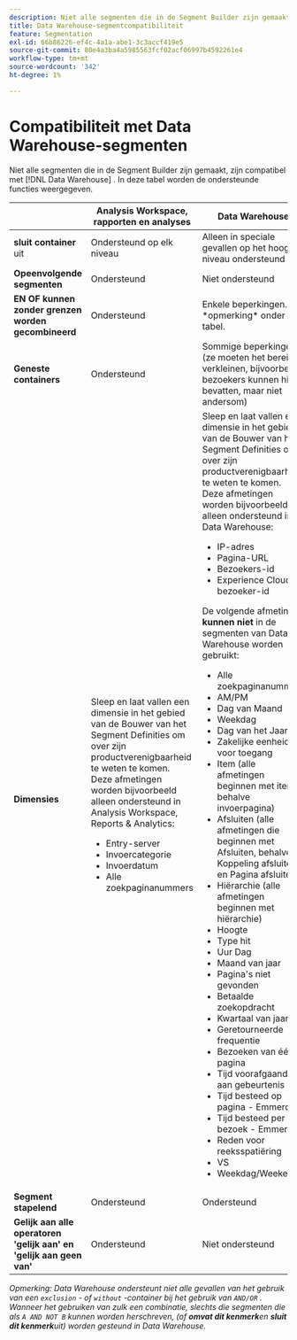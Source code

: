 ```yaml
---
description: Niet alle segmenten die in de Segment Builder zijn gemaakt, zijn compatibel met Data Warehouse. In deze tabel worden de ondersteunde functies weergegeven.
title: Data Warehouse-segmentcompatibiliteit
feature: Segmentation
exl-id: 66b86226-ef4c-4a1a-abe1-3c3accf419e5
source-git-commit: 80e4a3ba4a5985563fcf02acf06997b4592261e4
workflow-type: tm+mt
source-wordcount: '342'
ht-degree: 1%

---
```


# Compatibiliteit met Data Warehouse-segmenten

Niet alle segmenten die in de Segment Builder zijn gemaakt, zijn compatibel met [!DNL Data Warehouse] . In deze tabel worden de ondersteunde functies weergegeven.

<table> 
 <thead> 
  <tr> 
   <th> </th> 
   <th> Analysis Workspace, rapporten en analyses </th> 
   <th> Data Warehouse </th> 
  </tr> 
 </thead>
 <tbody> 
  <tr> 
   <td > <b> sluit container </b> uit </td> 
   <td> Ondersteund op elk niveau </td> 
   <td> Alleen in speciale gevallen op het hoogste niveau ondersteund </td> 
  </tr> 
  <tr> 
   <td> <b> Opeenvolgende segmenten </b> </td> 
   <td> Ondersteund </td> 
   <td> Niet ondersteund </td> 
  </tr> 
  <tr> 
   <td> <b> EN OF kunnen zonder grenzen worden gecombineerd </b> </td> 
   <td> Ondersteund </td> 
   <td> Enkele beperkingen. Zie *opmerking* onder tabel. </td> 
  </tr> 
  <tr> 
   <td> <b> Geneste containers </b> </td> 
   <td> Ondersteund </td> 
   <td> Sommige beperkingen (ze moeten het bereik verkleinen, bijvoorbeeld bezoekers kunnen hits bevatten, maar niet andersom) </td> 
  </tr> 
  <tr> 
   <td> <b>Dimensies</b> </td> 
   <td>Sleep en laat vallen een dimensie in het gebied van de Bouwer van het Segment <span class="uicontrol"> Definities </span> om over zijn productverenigbaarheid te weten te komen. Deze afmetingen worden bijvoorbeeld alleen ondersteund in Analysis Workspace, Reports &amp; Analytics: 
    <ul> 
     <li>Entry-server </li> 
     <li>Invoercategorie </li> 
     <li>Invoerdatum </li> 
     <li>Alle zoekpaginanummers </li> 
    </ul> </td> 
   <td> Sleep en laat vallen een dimensie in het gebied van de Bouwer van het Segment <span class="uicontrol"> Definities </span> om over zijn productverenigbaarheid te weten te komen. Deze afmetingen worden bijvoorbeeld alleen ondersteund in Data Warehouse: 
    <ul> 
     <li>IP-adres </li> 
     <li>Pagina-URL </li> 
     <li>Bezoekers-id </li> 
     <li>Experience Cloud-bezoeker-id </li> 
    </ul> <p>De volgende afmetingen <b> kunnen niet </b> in de segmenten van Data Warehouse worden gebruikt: </p> 
    <ul> 
     <li>Alle zoekpaginanummers </li> 
     <li>AM/PM </li> 
     <li>Dag van Maand </li> 
     <li>Weekdag </li> 
     <li>Dag van het Jaar </li> 
     <li>Zakelijke eenheid voor toegang </li> 
     <li>Item (alle afmetingen beginnen met item, behalve invoerpagina) </li> 
     <li>Afsluiten (alle afmetingen die beginnen met Afsluiten, behalve Koppeling afsluiten en Pagina afsluiten) </li> 
     <li>Hiërarchie (alle afmetingen beginnen met hiërarchie) </li> 
     <li>Hoogte </li> 
     <li>Type hit </li> 
     <li>Uur Dag </li> 
     <li>Maand van jaar </li> 
     <li>Pagina's niet gevonden </li> 
     <li>Betaalde zoekopdracht </li> 
     <li>Kwartaal van jaar </li> 
     <li>Geretourneerde frequentie </li> 
     <li>Bezoeken van één pagina </li> 
     <li>Tijd voorafgaand aan gebeurtenis </li> 
     <li>Tijd besteed op pagina - Emmerd </li> 
     <li>Tijd besteed per bezoek - Emmerd </li> 
     <li>Reden voor reeksspatiëring </li> 
     <li>VS </li> 
     <li>Weekdag/Weekend </li> 
    </ul> </td> 
  </tr> 
  <tr> 
   <td> <b> Segment stapelend </b> </td> 
   <td> Ondersteund </td> 
   <td> Ondersteund </td> 
  </tr>
  <tr>
    <td><b>Gelijk aan alle operatoren 'gelijk aan' en 'gelijk aan geen van'</b></td>
    <td>Ondersteund</td>
    <td>Niet ondersteund</td>
  </tr>
 </tbody> 
</table>

*Opmerking: Data Warehouse ondersteunt niet alle gevallen van het gebruik van een `exclusion` - of `without` -container bij het gebruik van `AND/OR` . Wanneer het gebruiken van zulk een combinatie, slechts die segmenten die als `A AND NOT B` kunnen worden herschreven, (of **omvat dit kenmerk**en **sluit dit kenmerk**uit) worden gesteund in Data Warehouse.*
